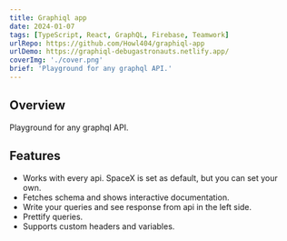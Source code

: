 ```yaml
---
title: Graphiql app
date: 2024-01-07
tags: [TypeScript, React, GraphQL, Firebase, Teamwork]
urlRepo: https://github.com/Howl404/graphiql-app
urlDemo: https://graphiql-debugastronauts.netlify.app/
coverImg: './cover.png'
brief: 'Playground for any graphql API.'
---
```


## Overview

Playground for any graphql API.

## Features

- Works with every api. SpaceX is set as default, but you can set your own.
- Fetches schema and shows interactive documentation.
- Write your queries and see response from api in the left side.
- Prettify queries.
- Supports custom headers and variables.
